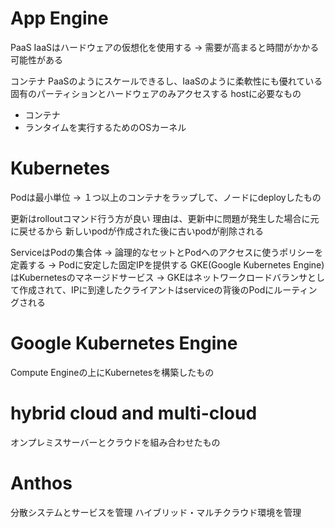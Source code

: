 # App Engine

PaaS
IaaSはハードウェアの仮想化を使用する
-> 需要が高まると時間がかかる可能性がある

コンテナ
PaaSのようにスケールできるし、IaaSのように柔軟性にも優れている
固有のパーティションとハードウェアのみアクセスする
hostに必要なもの
- コンテナ
- ランタイムを実行するためのOSカーネル

# Kubernetes

Podは最小単位
-> １つ以上のコンテナをラップして、ノードにdeployしたもの

更新はrolloutコマンド行う方が良い
理由は、更新中に問題が発生した場合に元に戻せるから
新しいpodが作成された後に古いpodが削除される

ServiceはPodの集合体
-> 論理的なセットとPodへのアクセスに使うポリシーを定義する
-> Podに安定した固定IPを提供する
GKE(Google Kubernetes Engine)はKubernetesのマネージドサービス
-> GKEはネットワークロードバランサとして作成されて、IPに到達したクライアントはserviceの背後のPodにルーティングされる


# Google Kubernetes Engine

Compute Engineの上にKubernetesを構築したもの

# hybrid cloud and multi-cloud

オンプレミスサーバーとクラウドを組み合わせたもの

# Anthos

分散システムとサービスを管理
ハイブリッド・マルチクラウド環境を管理